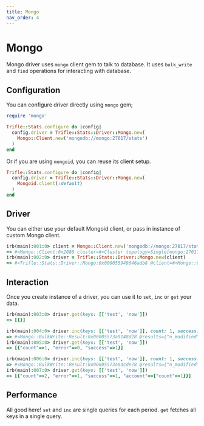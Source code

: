 ```yaml
---
title: Mongo
nav_order: 4
---
```


# Mongo

Mongo driver uses `mongo` client gem to talk to database. It uses `bulk_write` and `find` operations for interacting with database.

## Configuration

You can configure driver directly using `mongo` gem;

```ruby
require 'mongo'

Trifle::Stats.configure do |config|
  config.driver = Trifle::Stats::Driver::Mongo.new(
    Mongo::Client.new('mongodb://mongo:27017/stats')
  )
end
```

Or if you are using `mongoid`, you can reuse its client setup.

```ruby
Trifle::Stats.configure do |config|
  config.driver = Trifle::Stats::Driver::Mongo.new(
    Mongoid.client(:default)
  )
end
```

## Driver

You can either use your default Mongoid client, or pass in instance of custom Mongo client.

```ruby
irb(main):001:0> client = Mongo::Client.new('mongodb://mongo:27017/stats')
=> #<Mongo::Client:0x2080 cluster=#<Cluster topology=Single[mongo:27017] servers=[#<Server address=mongo:27017 STANDALONE pool=#<ConnectionPool size=0 (0-5) used=0 avail=0 pending=0>>]>>
irb(main):002:0> driver = Trifle::Stats::Driver::Mongo.new(client)
=> #<Trifle::Stats::Driver::Mongo:0x000055949646adb8 @client=#<Mongo::Client:0x2080 cluster=#<Cluster topology=Single[mongo:27017] servers=[#<Server address=mongo:27017 STANDALONE pool=#<ConnectionPool size=0 (0-5) used=0 avail=0 pending=0>>]>>, @collection_name="trifle_stats", @separator=...
```

## Interaction

Once you create instance of a driver, you can use it to `set`, `inc` or `get` your data.

```ruby
irb(main):003:0> driver.get(keys: [['test', 'now']])
=> [{}]

irb(main):004:0> driver.inc(keys: [['test', 'now']], count: 1, success: 1, error: 0)
=> #<Mongo::BulkWrite::Result:0x00005573a9148d28 @results={"n_modified"=>0, "n_upserted"=>1, "n_matched"=>0, "n"=>1, "upserted_ids"=>[BSON::ObjectId('62aabc4dca4d709bbea3719f')]}>
irb(main):005:0> driver.get(keys: [['test', 'now']])
=> [{"count"=>1, "error"=>0, "success"=>1}]

irb(main):006:0> driver.inc(keys: [['test', 'now']], count: 1, success: 0, error: 1, account: { count: 1 })
=> #<Mongo::BulkWrite::Result:0x00005573a8dcde78 @results={"n_modified"=>1, "n_upserted"=>0, "n_matched"=>1, "n"=>1, "upserted_ids"=>[]}>
irb(main):007:0> driver.get(keys: [['test', 'now']])
=> [{"count"=>2, "error"=>1, "success"=>1, "account"=>{"count"=>1}}]
```

## Performance

All good here! `set` and `inc` are single queries for each period. `get` fetches all keys in a single query.
